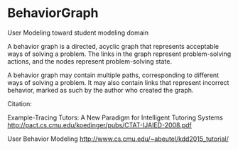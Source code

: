 # BehaviorGraph
User Modeling toward student modeling domain

A behavior graph is a directed, acyclic graph that represents acceptable
ways of solving a problem. The links in the graph represent problem-solving
actions, and the nodes represent problem-solving state.

A behavior graph may contain multiple paths, corresponding to different ways
of solving a problem. It may also contain links that represent incorrect 
behavior, marked as such by the author who created the graph.



Citation:

Example-Tracing Tutors: A New Paradigm for Intelligent Tutoring Systems
http://pact.cs.cmu.edu/koedinger/pubs/CTAT-IJAIED-2008.pdf

User Behavior Modeling
http://www.cs.cmu.edu/~abeutel/kdd2015_tutorial/